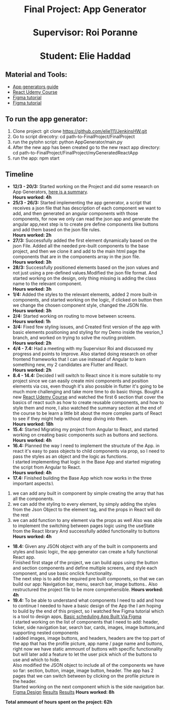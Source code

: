 <h1 align="center">Final Project: App Generator </h1>
 <h1 align="center">Supervisor: Roi Poranne</h1>
  <h1 align="center">Student: Elie Haddad</h3>
 
 
 ## Material and Tools:
 * [App generators guide](https://www.youtube.com/@wearenocode)
 * [React Udemy Course](https://www.udemy.com/course/react-the-complete-guide-incl-redux/learn/lecture/25595350?start=0#overview)
 * [Figma tutorial](https://www.youtube.com/watch?v=VRf8cyeuxoo)
 * [Figma tutorial](https://www.youtube.com/watch?v=JGLfyTDgfDc)

 ## To run the app generator:
 1) Clone project: git clone https://github.com/elie111/JenkinsHW.git
 2) Go to script direcotry: cd path-to-FinalProject/FinalProject
 3) run the pytohn script: python AppGenerator/main.py
 4) After the new app has been created go to the new react app directory: cd path-to-FinalProject/FinalProject/myGeneratedReactApp
 5) run the app: npm start
 
 ## Timeline
 * **12/3 - 20/3:** 
Started working on the Project and did some research on App Generators, [here is a summary](AppBuilders.md).\
**Hours worked: 4h**
 * **25/3 - 26/3:** 
Started implementing the app generator, a script that receives a json file that has description of each component we want to add, and then generated an angular components with those components, for now we only can read the json app and generate the angular app,next step is to create pre define components like buttons and add them based on the json file rules.\
**Hours worked: 2h**
 * **27/3:** 
Successfully added the first element dynamically based on the json File. Added all the needed pre-built components to the base project, and then we clone it and add to the main html page the components that are in the components array in the json file.\
**Hours worked: 3h**
* **28/3:** 
Successfully positioned elements based on the json values and not just using a pre-defined values.Modified the json file format. And started working on the design, only thing missing is adding the class name to the relevant component.\
**Hours worked: 3h**
* **1/4:** 
Added the styles to the relevant elements, added 2 more built-in components, and started working on the logic, if clicked on button then we change the chosen component style, changed the JSON file.\
**Hours worked: 3h**
* **2/4:** 
Started working on routing to move between screens.\
**Hours worked: 1h**
* **3/4:** 
Fixed few styling issues, and Created first version of the app with basic elements positioning and styling for my Demo inside the vesrion_1 branch, and worked on trying to solve the routing problem.\
**Hours worked: 2h**
* **4/4 - 7.4:** 
Had a meeting with my Supervisor Roi and discussed my progress and points to Improve. Also started doing research on other frontend frameworks that I can use insteaad of Angular to learn something new, my 2 candidates are Flutter and React.\
**Hours worked: 2h**
* **8.4 - 14.4:**
Decided I will switch to React since it is more suitable to my project since we can easily create mini components and position elements via css, even though it's also possible in flutter it's going to be much more challenging and take more time to do basic things. 
Bought a new [React Udemy Course](https://www.udemy.com/course/react-the-complete-guide-incl-redux/learn/lecture/25595350?start=0#overview) and watched the first 6 section that cover the basics of react such as how to create reusable components, and how to style them and more, I also watched the summary section at the end of the course to be learn a little bit about the more complex parts of React to see if they might help without deep diving into them.\
**Hours worked: 18h**
* **15.4:**
Started Migrating my project from Angular to React, and started working on creating basic components such as buttons and sections.\
**Hours worked: 4h**
* **16.4:**
Planned the way I need to implement the structute of the App. in react it's easy to pass objects to child components via prop, so I need to pass the styles as an object and the logic as functions.\
I started implementing that logic in the Base App and started migrating the script from Angular to React.\
**Hours worked: 4h**
* **17.4:**
Finished building the Base App which now works in the three important aspects:\
1) we can add any built in component by simple creating the array that has all the components.
2) we can add the styling to every element, by simply adding the styles from the Json Object to the element tag, and the props in React will do the rest
3) we can add function to any element via the props as well
Also was able to implement the switching between pages logic using the useState from the React library
And successfully added functionality to buttons\
**Hours worked: 4h**
* **18.4:**
Given any JSON object with any of the built in components and styles and basic logic, the app generator can create a fully functional React app.\
Finished first stage of the project, we can build apps using the button and section components and define multiple screens, and style each component, and use basic onclick functionality.\
The next step is to add the required pre built componets, so that we can build our app: Navigation bar, menu, search bar, image buttons..
Also restructured the project file to be more comprehensible.
**Hours worked: 4h**
* **19.4:**
To be able to understand what components I need to add and how to continue I needed to have a basic design of the App the I am hoping to build by the end of this project, so I watched few Figma tutorial which is a tool to design apps, [Basic scheduling App Built Via Figma](https://www.figma.com/file/1ObCyFnAhEclOQ1NWssom8/Untitled?type=design&node-id=0%3A1&mode=dev&t=e8lM78poTQrd88JO-1)\
I started working on the list of components that I need to add: header, ticker, side navigation bar, search bar, cards, images, image buttons,and  supporting nested components\
I added images, image buttons, and headers, headers are the top part of the app that has the profile picture, app name / page name and buttons, right now we have static ammount of buttons with specific functionality but will later add a feature to let the user pick which of the buttons to use and which to hide.\
Also modified the JSON object to include all of the components we have so far: section, button, image, image button, header. The app has 2 pages that we can switch between by clicking on the profile picture in the header.\
Started working on the next component which is the side navigation bar.\
[Figma Design](https://www.figma.com/file/1ObCyFnAhEclOQ1NWssom8/Untitled?type=design&node-id=0%3A1&mode=dev&t=e8lM78poTQrd88JO-1)
[Results](progress-Images/page-1)
[Results](progress-Images/page-2)
**Hours worked: 8h**

    
**Total ammount of hours spent on the project: 62h**
